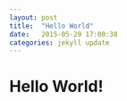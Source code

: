 ```yaml
---
layout: post
title:  "Hello World"
date:   2015-05-29 17:00:38
categories: jekyll update
---
```


<h1>Hello World!</h1>

